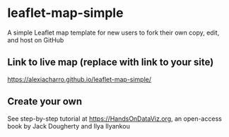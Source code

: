 # leaflet-map-simple
A simple Leaflet map template for new users to fork their own copy, edit, and host on GitHub

## Link to live map (replace with link to your site)
https://alexiacharro.github.io/leaflet-map-simple/

## Create your own
See step-by-step tutorial at https://HandsOnDataViz.org, an open-access book by Jack Dougherty and Ilya Ilyankou
